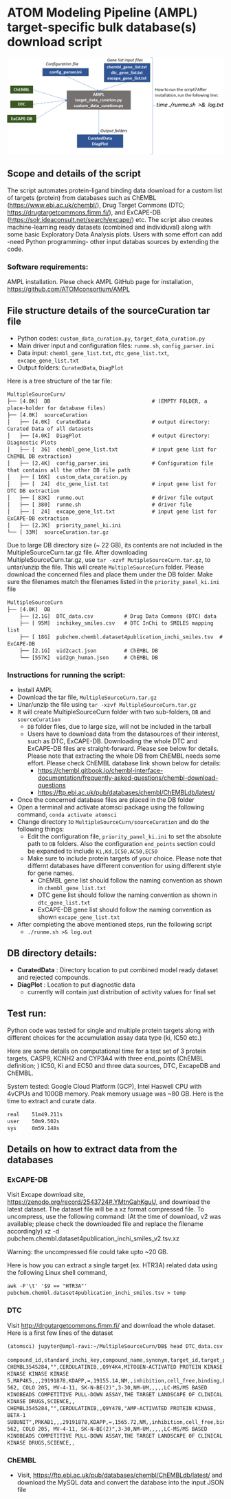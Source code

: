 # ATOM Modeling Pipeline (AMPL) target-specific bulk database(s) download script

![](./../Img/BuldDownload.png) 

## Scope and details of the script

The script automates protein-ligand binding data download for a custom list of targets (protein) from databases such as ChEMBL (https://www.ebi.ac.uk/chembl/), Drug Target Commons (DTC; https://drugtargetcommons.fimm.fi/), and ExCAPE-DB (https://solr.ideaconsult.net/search/excape/) etc. The script also creates 
machine-learning ready datasets (combined and individuval) along with some basic Exploratory Data Analysis plots. Users with some effort can add -need Python programming- other input databas sources by extending the code.   

### Software requirements: 

AMPL installation. Plese check AMPL GitHub page for installation, https://github.com/ATOMconsortium/AMPL 

## File structure details of the sourceCuration tar file
* Python codes: `custom_data_curation.py`, `target_data_curation.py`
* Main driver input and configuration files: `runme.sh`, `config_parser.ini`
* Data input: `chembl_gene_list.txt`, `dtc_gene_list.txt`, `excape_gene_list.txt` 
* Output folders: `CuratedData`, `DiagPlot`

Here is a tree structure of the tar file:  
```     
MultipleSourceCurn/
├── [4.0K]  DB                                 # (EMPTY FOLDER, a place-holder for database files) 
├── [4.0K]  sourceCuration
│   ├── [4.0K]  CuratedData                    # output directory: Curated Data of all datasets  
│   ├── [4.0K]  DiagPlot                       # output directory: Diagnostic Plots 
│   ├── [  36]  chembl_gene_list.txt           # input gene list for ChEMBL DB extraction)
│   ├── [2.4K]  config_parser.ini              # Configuration file that contains all the other DB file path 
│   ├── [ 16K]  custom_data_curation.py
│   ├── [  24]  dtc_gene_list.txt              # input gene list for DTC DB extraction
│   ├── [ 83K]  runme.out                      # driver file output 
│   ├── [ 380]  runme.sh                       # driver file  
│   ├── [  24]  excape_gene_lst.txt            # input gene list for ExCAPE-DB extraction
│   ├── [2.3K]  priority_panel_ki.ini          
└── [ 33M]  sourceCuration.tar.gz
```

Due to large DB directory size (~ 22 GB), its contents are not included in the MultipleSourceCurn.tar.gz file. 
After downloading MultipleSourceCurn.tar.gz, use `tar -xzvf MutipleSourceCurn.tar.gz`, to untar/unzip the 
file. This will create `MultipleSourceCurn` folder. Please download the concerned files and place them under the 
DB folder. Make sure the filenames match the filenames listed in the `priority_panel_ki.ini` file

```
MultipleSourceCurn
├── [4.0K]  DB
    ├── [2.1G]  DTC_data.csv          # Drug Data Commons (DTC) data 
    ├── [ 95M]  inchikey_smiles.csv   # DTC InChi to SMILES mapping list
    ├── [ 18G]  pubchem.chembl.dataset4publication_inchi_smiles.tsv  # ExCAPE-DB
    ├── [2.1G]  uid2cact.json         # ChEMBL DB 
    └── [557K]  uid2gn_human.json     # ChEMBL DB
```

### Instructions for running the script:
* Install AMPL 
* Download the tar file, `MultipleSourceCurn.tar.gz`
* Unar/unzip the file using `tar -xzvf MultipleSourceCurn.tar.gz`
* It will create MultipleSourceCurn folder with two sub-folders, `DB` and `sourceCuration`
   * `DB` folder files, due to large size, will not be included in the tarball 
   * Users have to download data from the datasources of their interest, such as DTC, ExCAPE-DB. Downloading the whole DTC and ExCAPE-DB files are straight-forward. Please see below for details. Please note that extracting the whole DB from ChEMBL needs some effort. Please check ChEMBL database link shown below for details:
      * https://chembl.gitbook.io/chembl-interface-documentation/frequently-asked-questions/chembl-download-questions
      * https://ftp.ebi.ac.uk/pub/databases/chembl/ChEMBLdb/latest/
* Once the concerned database files are placed in the DB folder 
* Open a terminal and activate atomsci package using the following command, `conda activate atomsci`
* Change directory to `MultipleSourceCurn/sourceCuration` and do the following things: 
  - Edit the configuration file, `priority_panel_ki.ini` to set the absolute path to `DB` folders. Also the configuration `end_points` section could be expanded to include `Ki,Kd,IC50,AC50,EC50`
  - Make sure to include protein targets of your choice. Please note that differnt databases have different convention for using different style for gene names. 
    * ChEMBL gene list should follow the naming convention as shown in `chembl_gene_list.txt`
    * DTC gene list should follow the naming convention as shown in `dtc_gene_list.txt` 
    * ExCAPE-DB gene list should follow the naming convention as shown `excape_gene_list.txt`
* After completing the above mentioned steps, run the following script
  - `./runme.sh >& log.out` 
  

## DB directory details: 

* **CuratedData** : Directory location to put combined model ready dataset and rejected compounds.
* **DiagPlot**  : Location to put diagnostic data 
    * currently will contain just distribution of activity values for final set

## Test run: 
Python code was tested for single and multiple protein targets along with different choices 
for the accumulation assay data type (ki, IC50 etc.)  

Here are some details on computational time for a test set of 3 protein targets, CASP9, KCNH2 and CYP3A4 with 
three end_points (ChEMBL definition;  ) IC50, Ki and EC50 and three data sources, DTC, ExcapeDB and ChEMBL. 

System tested: Google Cloud Platform (GCP), Intel Haswell CPU with 4vCPUs and 100GB memory. 
Peak memory usuage was ~80 GB. Here is the time to extract and curate data.

```
real    51m49.211s
user    50m9.502s
sys     0m59.148s
```

## Details on how to extract data from the databases

### ExCAPE-DB

Visit Excape download site, https://zenodo.org/record/2543724#.YMtnGahKguU,
and download the latest dataset. The dataset file will be a xz format compressed file. 
To uncompress, use the following command: 
(At the time of download, v2 was available; please check the downloaded file and replace the 
filename accordingly)
xz -d pubchem.chembl.dataset4publication_inchi_smiles_v2.tsv.xz 

Warning: the uncompressed file could take upto ~20 GB. 

Here is how you can extract a single target (ex. HTR3A) related data using the following Linux shell command,
```
awk -F'\t' '$9 == "HTR3A"'  pubchem.chembl.dataset4publication_inchi_smiles.tsv > temp
```
### DTC

Visit http://drgutargetcommons.fimm.fi/ and download the whole dataset. Here is a first few lines of the dataset

```
(atomsci) jupyter@ampl-ravi:~/MultipleSourceCurn/DB$ head DTC_data.csv

compound_id,standard_inchi_key,compound_name,synonym,target_id,target_pref_name,gene_names,wildtype_or_mutant,mutation_info,pubmed_id,standard_type,standard_relation,standard_value,standard_units,activity_comment,ep_action_mode,assay_format,assaytype,assay_subtype,inhibitor_type,detection_tech,assay_cell_line,compound_concentration_value,compound_concentration_value_unit,substrate_type,substrate_relation,substrate_value,substrate_units,assay_description,title,journal,doc_type,annotation_comments
CHEMBL3545284,"",CERDULATINIB,,Q9Y4K4,MITOGEN-ACTIVATED PROTEIN KINASE KINASE KINASE KINASE 5,MAP4K5,,,29191878,KDAPP,=,19155.14,NM,,inhibition,cell_free,binding,binding_reversible,"",label_free_technology,"K-562, COLO 205, MV-4-11, SK-N-BE(2)",3-30,NM-UM,,,,,LC-MS/MS BASED KINOBEADS COMPETITIVE PULL-DOWN ASSAY,THE TARGET LANDSCAPE OF CLINICAL KINASE DRUGS,SCIENCE,,
CHEMBL3545284,"",CERDULATINIB,,Q9Y478,"AMP-ACTIVATED PROTEIN KINASE, BETA-1 SUBUNIT",PRKAB1,,,29191878,KDAPP,=,1565.72,NM,,inhibition,cell_free,binding,binding_reversible,"",label_free_technology,"K-562, COLO 205, MV-4-11, SK-N-BE(2)",3-30,NM-UM,,,,,LC-MS/MS BASED KINOBEADS COMPETITIVE PULL-DOWN ASSAY,THE TARGET LANDSCAPE OF CLINICAL KINASE DRUGS,SCIENCE,,

```

### ChEMBL 

* Visit, https://ftp.ebi.ac.uk/pub/databases/chembl/ChEMBLdb/latest/ and download the MySQL data and convert the database 
into the input JSON file 
```

